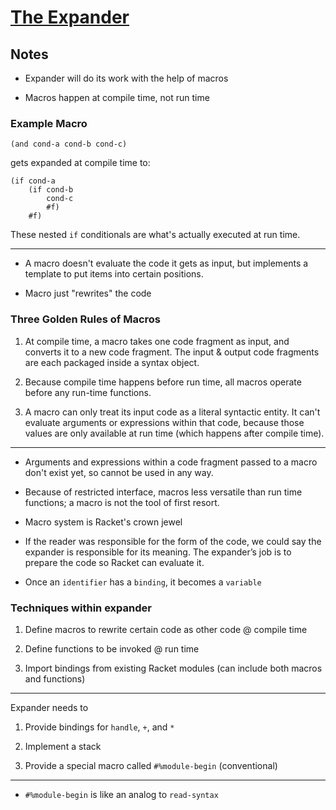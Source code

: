 # [The Expander](https://beautifulracket.com/stacker/the-expander.html)

## Notes

* Expander will do its work with the help of macros

* Macros happen at compile time, not run time

### Example Macro

```
(and cond-a cond-b cond-c)
```

gets expanded at compile time to:

```
(if cond-a
    (if cond-b
        cond-c
        #f)
    #f)
```

These nested `if` conditionals are what's actually executed at run time.

---

* A macro doesn't evaluate the code it gets as input, but implements a template
  to put items into certain positions.

* Macro just "rewrites" the code

### Three Golden Rules of Macros

1. At compile time, a macro takes one code fragment as input, and converts it
   to a new code fragment. The input & output code fragments are each packaged
   inside a syntax object.

2. Because compile time happens before run time, all macros operate before any
   run-time functions.

3. A macro can only treat its input code as a literal syntactic entity. It
   can't evaluate arguments or expressions within that code, because those
   values are only available at run time (which happens after compile time).

---

* Arguments and expressions within a code fragment passed to a macro don't
  exist yet, so cannot be used in any way.

* Because of restricted interface, macros less versatile than run time
  functions; a macro is not the tool of first resort.

* Macro system is Racket's crown jewel

* If the reader was responsible for the form of the code, we could say the
  expander is responsible for its meaning. The expander’s job is to prepare the
  code so Racket can evaluate it.

* Once an `identifier` has a `binding`, it becomes a `variable`

### Techniques within expander

1. Define macros to rewrite certain code as other code @ compile time

2. Define functions to be invoked @ run time

3. Import bindings from existing Racket modules (can include both macros and
   functions)

---

Expander needs to

1. Provide bindings for `handle`, `+`, and `*`

2. Implement a stack

3. Provide a special macro called `#%module-begin` (conventional)

---

* `#%module-begin` is like an analog to `read-syntax`
